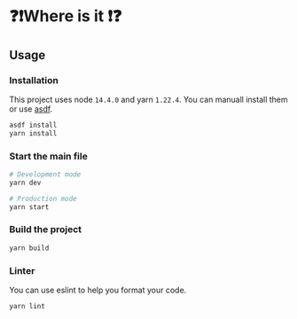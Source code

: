 # ❓❗Where is it ❗❓

## Usage

### Installation

This project uses node `14.4.0` and yarn `1.22.4`.
You can manuall install them or use [asdf](https://github.com/asdf-vm/asdf).

```bash
asdf install
yarn install
```

### Start the main file

```bash
# Development mode
yarn dev

# Production mode
yarn start
```

### Build the project

```bash
yarn build
```

### Linter

You can use eslint to help you format your code.

```bash
yarn lint
```
